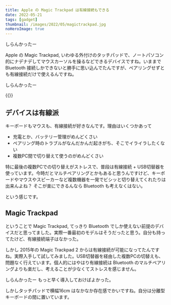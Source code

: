 ```yaml
---
title: Apple の Magic Trackpad は有線接続もできる
date: 2022-05-21
tags: [gadget]
thumbnail: /images/2022/05/magictrackpad.jpg
noHeroImage: true
---
```


しらんかったー

Apple の Magic Trackpad, いわゆる外付けのタッチパッドで、ノートパソコン的にナデナデしてマウスカーソルを操るなどできるデバイスですね。いままで Bluetooth 接続しかできないと勝手に思い込んでたんですが、ペアリングせずとも有線接続だけで使えるんですね。

しらんかったー

{{<amazon asin="B09BTT6FJ9" title="Apple Magic Trackpad" >}}

## デバイスは有線派

キーボードもマウスも、有線接続が好きなんです。理由はいくつかあって

- 充電とか、バッテリー管理がめんどくさい
- ペアリング時のトラブルがなんだかんだ起きがち、そこでイライラしたくない
- 複数PC間で切り替えて使うのがめんどくさい

特に最後の複数PCでの切り替えがストレスで、普段は有線接続 + USB切替器を使っています。今時だとマルチペアリングとかもあると思うんですけど、キーボードやマウスやスピーカーなど複数機器を一発でビシッと切り替えてくれたりは出来んよね？ そこが楽にできるんなら Bluetooth も考えなくはない。

という感じです。

## Magic Trackpad

ということで Magic Trackpad, てっきり Bluetooth でしか使えない前提のデバイスだと思ってました。実際一番最初のモデルはそうだったと思う。自分も持ってたけど、有線接続端子はなかった。

しかし 2015年の Magic Trackpad 2 からは有線接続が可能になってたんですね。実際入手して試してみました。USB切替器を経由した複数PCの切替えも、問題なく行えています。個人的にはやはり有線接続は Bluetooth のマルチペアリングよりも楽だし、考えることが少なくてストレスを感じません。

しらんかったー もっと早く導入しておけばよかった。

しかしタッチパッドで横幅16cm はなかなか存在感でかいですね。自分は分離型キーボードの間に置いています。
